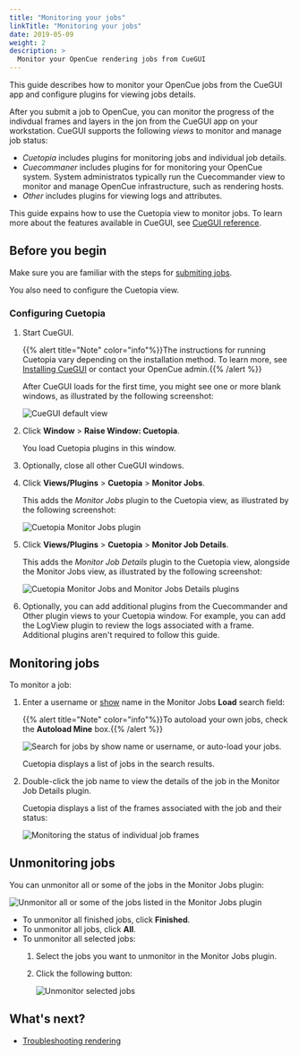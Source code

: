 ```yaml
---
title: "Monitoring your jobs"
linkTitle: "Monitoring your jobs"
date: 2019-05-09
weight: 2
description: >
  Monitor your OpenCue rendering jobs from CueGUI
---
```


This guide describes how to monitor your OpenCue jobs from the CueGUI app
and configure plugins for viewing jobs details.

After you submit a job to OpenCue, you can monitor the progress of the
indivdual frames and layers in the jon from the CueGUI app on your
workstation. CueGUI supports the following *views* to monitor and manage
job status:

*   *Cuetopia* includes plugins for monitoring jobs and individual job
    details.
*   *Cuecommaner* includes plugins for for monitoring your OpenCue
    system. System administratos typically run the Cuecommander
    view to monitor and manage OpenCue infrastructure, such as rendering
    hosts.
*   *Other* includes plugins for viewing logs and attributes.

This guide expains how to use the Cuetopia view to monitor jobs. To
learn more about the features available in CueGUI, see
[CueGUI reference](/docs/reference/cuegui-reference/).

## Before you begin

Make sure you are familiar with the steps for
[submiting jobs](/docs/user-guides/submitting-jobs/).

You also need to configure the Cuetopia view.

### Configuring Cuetopia

1.  Start CueGUI.

    {{% alert title="Note" color="info"%}}The instructions for running
    Cuetopia vary depending on the installation method. To learn more, see
    [Installing CueGUI](/docs/getting-started/installing-cuegui/)
    or contact your OpenCue admin.{{% /alert %}}

    After CueGUI loads for the first time, you might see one or more blank
    windows, as illustrated by the following screenshot:
    
    ![CueGUI default view](/docs/images/cuetopia_blank.png)

1.  Click **Window** > **Raise Window: Cuetopia**.

    You load Cuetopia plugins in this window.

1.  Optionally, close all other CueGUI windows.

1.  Click **Views/Plugins** > **Cuetopia** > **Monitor Jobs**.

    This adds the *Monitor Jobs* plugin to the Cuetopia view, as
    illustrated by the following screenshot:
    
    ![Cuetopia Monitor Jobs plugin](/docs/images/cuetopia_jobs_view.png)

1.  Click **Views/Plugins** > **Cuetopia** > **Monitor Job Details**.

    This adds the *Monitor Job Details* plugin to the Cuetopia view,
    alongside the Monitor Jobs view, as illustrated by the following
    screenshot:
    
    ![Cuetopia Monitor Jobs and Monitor Jobs Details plugins](/docs/images/cuetopia_job_details_view.png)
    
    
1.  Optionally, you can add additional plugins from the Cuecommander and Other
    plugin views to your Cuetopia window. For example, you can add the LogView
    plugin to review the logs associated with a frame. Additional plugins
    aren't required to follow this guide.

## Monitoring jobs

To monitor a job:

1.  Enter a username or [show](/docs/concepts/glossary/#show) name in the
    Monitor Jobs **Load** search field:

    {{% alert title="Note" color="info"%}}To autoload your own jobs, check
    the **Autoload Mine** box.{{% /alert %}}

    ![Search for jobs by show name or username, or auto-load your jobs.](/docs/images/cuegui_search.png)
    
    Cuetopia displays a list of jobs in the search results.

1.  Double-click the job name to view the details of the job in the Monitor
    Job Details plugin.
    
    Cuetopia displays a list of the frames associated with the job and their
    status:

    ![Monitoring the status of individual job frames](/docs/images/cuetopia_moinitor_job.png)

## Unmonitoring jobs

You can unmonitor all or some of the jobs in the Monitor Jobs plugin:
    
![Unmonitor all or some of the jobs listed in the Monitor Jobs plugin](/docs/images/cuetopia_unmonitor_jobs.png)
    
*   To unmonitor all finished jobs, click **Finished**.
*   To unmonitor all jobs, click **All**.
*   To unmonitor all selected jobs:
    1.  Select the jobs you want to unmonitor in the Monitor Jobs plugin.
    1.  Click the following button:
    
        ![Unmonitor selected jobs](/docs/images/cuetopia_unmonitor_selected.png)


## What's next?

-   [Troubleshooting rendering](/docs/other-guides/troubleshooting-rendering)
 

